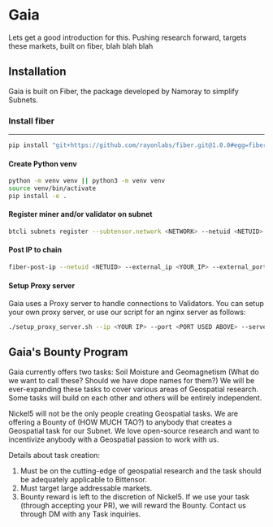 # Gaia

Lets get a good introduction for this. Pushing research forward, targets these markets, built on fiber, blah blah blah

## Installation

Gaia is built on Fiber, the package developed by Namoray to simplify Subnets. 

### Install fiber
----
```bash
pip install "git+https://github.com/rayonlabs/fiber.git@1.0.0#egg=fiber[full]"
```

#### Create Python venv
```bash
python -m venv venv || python3 -m venv venv
source venv/bin/activate
pip install -e .
```

#### Register miner and/or validator on subnet
```bash
btcli subnets register --subtensor.network <NETWORK> --netuid <NETUID> --wallet.name <COLDKEY> --wallet.hotkey <HOTKEY>
```

#### Post IP to chain
```bash
fiber-post-ip --netuid <NETUID> --external_ip <YOUR_IP> --external_port <YOUR_PORT> --subtensor.network <NETWORK> --wallet.name <COLDKEY> --wallet.hotkey <HOTKEY> 
```

#### Setup Proxy server
Gaia uses a Proxy server to handle connections to Validators. You can setup your own proxy server, or use our script for an nginx server as follows:

```bash
./setup_proxy_server.sh --ip <YOUR IP> --port <PORT USED ABOVE> --server_name <NAME>
```

## Gaia's Bounty Program

Gaia currently offers two tasks: Soil Moisture and Geomagnetism (What do we want to call these? Should we have dope names for them?)
We will be ever-expanding these tasks to cover various areas of Geospatial research. Some tasks will build on each other and others will be entirely independent.

Nickel5 will not be the only people creating Geospatial tasks. We are offering a Bounty of (HOW MUCH TAO?) to anybody that creates a Geospatial task for our Subnet. We love open-source research and want to incentivize anybody with a Geospatial passion to work with us.

Details about task creation:
1. Must be on the cutting-edge of geospatial research and the task should be adequately applicable to Bittensor.
2. Must target large addressable markets.
3. Bounty reward is left to the discretion of Nickel5. If we use your task (through accepting your PR), we will reward the Bounty. Contact us through DM with any Task inquiries. 